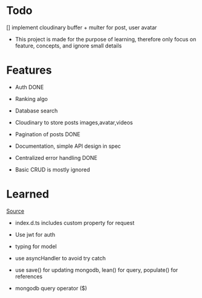 # Todo

[] implement cloudinary buffer + multer for post, user avatar

- This project is made for the purpose of learning, therefore only focus on feature, concepts, and ignore small details

# Features

- Auth DONE
- Ranking algo
- Database search
- Cloudinary to store posts images,avatar,videos
- Pagination of posts     DONE 
- Documentation, simple API design in spec   
- Centralized error handling DONE

- Basic CRUD is mostly ignored


# Learned

[Source](https://github.com/amand33p/reddish#reddish---a-reddit-clone---mern)

- index.d.ts includes custom property for request
- Use jwt for auth
- typing for model
- use asyncHandler to avoid try catch

- use save() for updating mongodb, lean() for query, populate() for references
- mongodb query operator ($)
